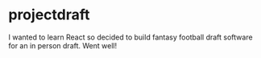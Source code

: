# projectdraft

I wanted to learn React so decided to build fantasy football draft software for an in person draft. Went well!
